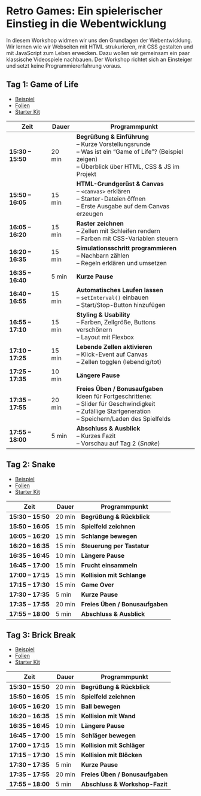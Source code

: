 # Retro Games: Ein spielerischer Einstieg in die Webentwicklung

In diesem Workshop widmen wir uns den Grundlagen der Webentwicklung.
Wir lernen wie wir Webseiten mit HTML strukurieren, mit CSS gestalten und mit JavaScript zum Leben erwecken.
Dazu wollen wir gemeinsam ein paar klassische Videospiele nachbauen.
Der Workshop richtet sich an Einsteiger und setzt keine Programmiererfahrung voraus.

## Tag 1: Game of Life


- [Beispiel](https://gh.rs-software.dev/day1/example.html)
- [Folien](https://gh.rs-software.dev/day1/)
- [Starter Kit](https://github.com/RS-Software-Dev/workshop-retro-games/releases/latest)

| Zeit              | Dauer  | Programmpunkt                                                                                                                                                        |
| ----------------- | ------ | -------------------------------------------------------------------------------------------------------------------------------------------------------------------- |
| **15:30 – 15:50** | 20 min | **Begrüßung & Einführung**<br>– Kurze Vorstellungsrunde<br>– Was ist ein “Game of Life”? (Beispiel zeigen)<br>– Überblick über HTML, CSS & JS im Projekt             |
| **15:50 – 16:05** | 15 min | **HTML-Grundgerüst & Canvas**<br>– `<canvas>` erklären<br>– Starter-Dateien öffnen<br>– Erste Ausgabe auf dem Canvas erzeugen                                        |
| **16:05 – 16:20** | 15 min | **Raster zeichnen**<br>– Zellen mit Schleifen rendern<br>– Farben mit CSS-Variablen steuern                                                                          |
| **16:20 – 16:35** | 15 min | **Simulationsschritt programmieren**<br>– Nachbarn zählen<br>– Regeln erklären und umsetzen                                                                          |
| **16:35 – 16:40** | 5 min  | **Kurze Pause**                                                                                                                                                    |
| **16:40 – 16:55** | 15 min | **Automatisches Laufen lassen**<br>– `setInterval()` einbauen<br>– Start/Stop-Button hinzufügen                                                                      |
| **16:55 – 17:10** | 15 min | **Styling & Usability**<br>– Farben, Zellgröße, Buttons verschönern<br>– Layout mit Flexbox                                                                          |
| **17:10 – 17:25** | 15 min | **Lebende Zellen aktivieren**<br>– Klick-Event auf Canvas<br>– Zellen togglen (lebendig/tot)                                                                         |
| **17:25 – 17:35** | 10 min | **Längere Pause**                                                                                                                                                  |
| **17:35 – 17:55** | 20 min | **Freies Üben / Bonusaufgaben**<br>Ideen für Fortgeschrittene:<br>– Slider für Geschwindigkeit<br>– Zufällige Startgeneration<br>– Speichern/Laden des Spielfelds |
| **17:55 – 18:00** | 5 min  | **Abschluss & Ausblick**<br>– Kurzes Fazit<br>– Vorschau auf Tag 2 (*Snake*)                                                                                         |




## Tag 2: Snake

- [Beispiel](https://gh.rs-software.dev/day2/example.html)
- [Folien](https://gh.rs-software.dev/day2/)
- [Starter Kit](https://github.com/RS-Software-Dev/workshop-retro-games/releases/latest)

| Zeit              | Dauer  | Programmpunkt                                                                                                                                                        |
| ----------------- | ------ | -------------------------------------------------------------------------------------------------------------------------------------------------------------------- |
| **15:30 – 15:50** | 20 min | **Begrüßung & Rückblick**    |
| **15:50 – 16:05** | 15 min | **Spielfeld zeichnen**                                             |
| **16:05 – 16:20** | 15 min | **Schlange bewegen**                                                    |
| **16:20 – 16:35** | 15 min | **Steuerung per Tastatur**                                                                    |
| **16:35 – 16:45** | 10 min | **Längere Pause**           |
| **16:45 – 17:00** | 15 min | **Frucht einsammeln**                                    |
| **17:00 – 17:15** | 15 min | **Kollision mit Schlange**                     |
| **17:15 – 17:30** | 15 min | **Game Over**                                                                          |
| **17:30 – 17:35** | 5 min  | **Kurze Pause**                                  |
| **17:35 – 17:55** | 20 min | **Freies Üben / Bonusaufgaben** |
| **17:55 – 18:00** | 5 min  | **Abschluss & Ausblick**   |    


## Tag 3: Brick Break

- [Beispiel](https://gh.rs-software.dev/day3/example.html)
- [Folien](https://gh.rs-software.dev/day3/)
- [Starter Kit](https://github.com/RS-Software-Dev/workshop-retro-games/releases/latest)

| Zeit              | Dauer  | Programmpunkt                                                                                                                                                    |
| ----------------- | ------ | ---------------------------------------------------------------------------------------------------------------------------------------------------------------- |
| **15:30 – 15:50** | 20 min | **Begrüßung & Rückblick**         |
| **15:50 – 16:05** | 15 min | **Spielfeld zeichnen**                                                           |
| **16:05 – 16:20** | 15 min | **Ball bewegen**                                                            |
| **16:20 – 16:35** | 15 min | **Kollision mit Wand**                                                       |
| **16:35 – 16:45** | 10 min | **Längere Pause**                                                      |
| **16:45 – 17:00** | 15 min | **Schläger bewegen**         |
| **17:00 – 17:15** | 15 min | **Kollision mit Schläger**                                          |
| **17:15 – 17:30** | 15 min | **Kollision mit Blöcken**                                                  |
| **17:30 – 17:35** | 5 min  | **Kurze Pause**       |
| **17:35 – 17:55** | 20 min | **Freies Üben / Bonusaufgaben** |
| **17:55 – 18:00** | 5 min  | **Abschluss & Workshop-Fazit**                                       |